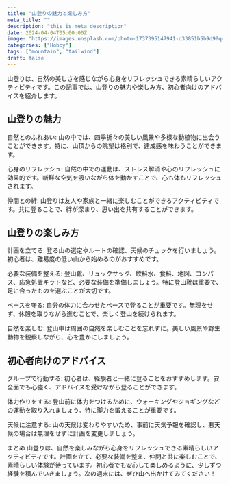 ```yaml
---
title: "山登りの魅力と楽しみ方"
meta_title: ""
description: "this is meta description"
date: 2024-04-04T05:00:00Z
image: "https://images.unsplash.com/photo-1737395147941-d33851b5b9d9?q=80&w=2370&auto=format&fit=crop&ixlib=rb-4.0.3&ixid=M3wxMjA3fDB8MHxwaG90by1wYWdlfHx8fGVufDB8fHx8fA%3D%3D"
categories: ["Hobby"]
tags: ["mountain", "tailwind"]
draft: false
---
```



山登りは、自然の美しさを感じながら心身をリフレッシュできる素晴らしいアクティビティです。この記事では、山登りの魅力や楽しみ方、初心者向けのアドバイスを紹介します。

## 山登りの魅力
自然とのふれあい: 山の中では、四季折々の美しい風景や多様な動植物に出会うことができます。特に、山頂からの眺望は格別で、達成感を味わうことができます。

心身のリフレッシュ: 自然の中での運動は、ストレス解消や心のリフレッシュに効果的です。新鮮な空気を吸いながら体を動かすことで、心も体もリフレッシュされます。

仲間との絆: 山登りは友人や家族と一緒に楽しむことができるアクティビティです。共に登ることで、絆が深まり、思い出を共有することができます。

## 山登りの楽しみ方
計画を立てる: 登る山の選定やルートの確認、天候のチェックを行いましょう。初心者は、難易度の低い山から始めるのがおすすめです。

必要な装備を整える: 登山靴、リュックサック、飲料水、食料、地図、コンパス、応急処置キットなど、必要な装備を準備しましょう。特に登山靴は重要で、足に合ったものを選ぶことが大切です。

ペースを守る: 自分の体力に合わせたペースで登ることが重要です。無理をせず、休憩を取りながら進むことで、楽しく登山を続けられます。

自然を楽しむ: 登山中は周囲の自然を楽しむことを忘れずに。美しい風景や野生動物を観察しながら、心を豊かにしましょう。

## 初心者向けのアドバイス
グループで行動する: 初心者は、経験者と一緒に登ることをおすすめします。安全面でも心強く、アドバイスを受けながら登ることができます。

体力作りをする: 登山前に体力をつけるために、ウォーキングやジョギングなどの運動を取り入れましょう。特に脚力を鍛えることが重要です。

天候に注意する: 山の天候は変わりやすいため、事前に天気予報を確認し、悪天候の場合は無理をせずに計画を変更しましょう。

まとめ
山登りは、自然を楽しみながら心身をリフレッシュできる素晴らしいアクティビティです。計画を立て、必要な装備を整え、仲間と共に楽しむことで、素晴らしい体験が待っています。初心者でも安心して楽しめるように、少しずつ経験を積んでいきましょう。次の週末には、ぜひ山へ出かけてみてください！
